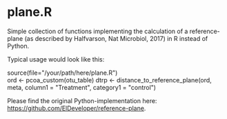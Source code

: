 # plane.R
Simple collection of functions implementing the calculation of a reference-plane (as described by Halfvarson, Nat Microbiol, 2017) in R instead of Python.

Typical usage would look like this:

source(file="/your/path/here/plane.R")  
ord <- pcoa_custom(otu_table)
dtrp <- distance_to_reference_plane(ord, meta, column1 = "Treatment", category1 = "control")

Please find the original Python-implementation here: https://github.com/ElDeveloper/reference-plane.
